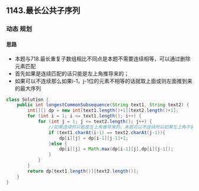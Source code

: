 ## 1143.最长公共子序列
### 动态 规划
#### 思路
- 本题与718.最长重复子数组相比不同点是本题不需要连续相等，可以通过删除元素匹配
- 首先如果是连续匹配的话只能是左上角推导来的；
- 如果可以不连续那么如果i-1，j-1位的元素不相等的话就取上面或则左面推到来的最大序列

```java
class Solution {
    public int longestCommonSubsequence(String text1, String text2) {
        int[][] dp = new int[text1.length()+1][text2.length()+1];
        for (int i = 1; i <= text1.length(); i++) {
            for (int j = 1; j <= text2.length(); j++) {
                //如果连续的只能是左上角推导来的，本题可以不连续所以如果左上角不能组成时，可以看下上和左
                if (text1.charAt(i-1) == text2.charAt(j-1)){
                    dp[i][j] = dp[i-1][j-1]+1;
                }else {
                    dp[i][j] = Math.max(dp[i-1][j],dp[i][j-1]);
                }
            }
        }
        return dp[text1.length()][text2.length()];
    }
}
```